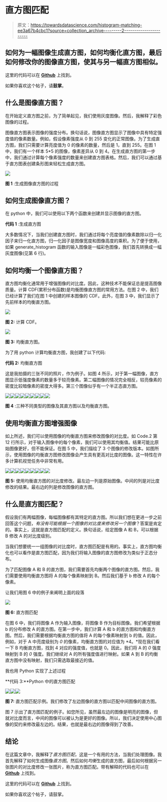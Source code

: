 # 直方图匹配

> 原文：<https://towardsdatascience.com/histogram-matching-ee3a67b4cbc1?source=collection_archive---------2----------------------->

## 如何为一幅图像生成直方图，如何均衡化直方图，最后如何修改你的图像直方图，使其与另一幅直方图相似。

这里的代码可以在 [**Github**](https://github.com/aliprf/CV-HistogramMatching) 上找到。

如果你喜欢这个帖子，请**鼓掌**。

## 什么是图像直方图？

在开始定义直方图之前，为了简单起见，我们使用灰度图像。然后，我解释了彩色图像的过程。

图像直方图表示图像的强度分布。换句话说，图像直方图显示了图像中具有特定强度值的像素数量。例如，假设像素强度从 0 到 255 变化的正常图像。为了生成直方图，我们只需要计算亮度值为 0 的像素的数量，然后是 1，直到 255。在图 1 中，我们有一个样本 5*5 的图像，像素差异从 0 到 4。在生成直方图的第一步中，我们通过计算每个像素强度的数量来创建直方图表格。然后，我们可以通过基于直方图表创建条形图来轻松生成直方图。

![](img/f6ef2f8d34cc9f88e4105f36c132f652.png)

**图 1** :生成图像直方图的过程

## 如何生成图像直方图？

在 python 中，我们可以使用以下两个函数来创建并显示图像的直方图。

**代码 1** :生成直方图

大多数情况下，当我们创建直方图时，我们通过将每个亮度值的像素数除以归一化因子来归一化直方图，归一化因子是图像宽度和图像高度的乘积。为了便于使用，如果 generate_histogram 函数的输入图像是一幅彩色图像，我们首先转换成一幅灰度图像(见第 6 行)。

## 如何均衡一个图像直方图？

直方图均衡化通常用于增强图像的对比度。因此，这种技术不能保证总是提高图像质量。计算 CDF(累积分布函数)是均衡图像直方图的常用方法。在图 2 中，我们已经计算了我们在图 1 中创建的样本图像的 CDF。此外，在图 3 中，我们显示了先前样本的均衡直方图。

![](img/df0b8227937a031b4fc89729f0090776.png)

**图 2:** 计算 CDF。

![](img/18469a69e9d93612d6bd606d5571fd24.png)

**图 3:** 均衡直方图。

为了用 python 计算均衡直方图，我创建了以下代码:

**代码 2:** 均衡直方图

这是我拍摄的三张不同的照片，作为例子。如图 4 所示，对于第一幅图像，直方图显示低强度像素的数量多于较亮像素。第二幅图像的情况完全相反，较亮像素的密度比较暗像素的密度大得多。第三个图像似乎有一个半正态直方图。

![](img/aa7dd0993db010a1b09cd2b4829fc97c.png)![](img/c19ddd7e4c539a49922e138787ba917f.png)![](img/d9fcefc165dc0f10b4d8792f20f8387b.png)![](img/342e8b99ecfafcf4f083f006c1469d56.png)![](img/c44ff07ed4a718e158365c5adff63ae0.png)![](img/e306a835b27bd47f0c41d35a5af3596d.png)![](img/a1ae5e5b72f70cffa221675df94ca0e0.png)![](img/6dc190cf75b7d388d1ed677217b7c7bb.png)![](img/4b15c4bf904a5adde184f48d0b531005.png)

**图 4** :三种不同类型的图像及其直方图以及均衡直方图。

## 使用均衡直方图增强图像

如上所述，我们可以使用图像的均衡直方图来修改图像的对比度。如 Code.2 第 12 行所示，对于输入图像中的每个像素，我们可以使用其均衡值。结果可能比原始图像更好，但不能保证。在图 5 中，我们描绘了 3 个图像的修改版本。如图所示，使用图像的均衡直方图修改图像会产生具有更高对比度的图像。这一特性在许多计算机视觉任务中非常有用。

![](img/2cff6d2680266cb9df4ba27411484637.png)![](img/42fb2cdb7cc92a2bfac29a821c328d25.png)![](img/c674fb7d8b77e7f7e9220d63e84ae257.png)![](img/5ad407f486871b22c2110620fa466816.png)![](img/f8950ff0611a63c58cf1e123c15c5099.png)![](img/9381bf434d4f41f2417ca28507600ecc.png)![](img/7cbe78f75fde9cb03a336f742447fa18.png)![](img/1056bf0da75ddea7b8c909a729d5f5cf.png)![](img/a31e895d8f8647724f2e318831dc816e.png)

**图 5:** 使用均衡直方图的对比度修改。最左边一列是原始图像。中间的列是对比度修改的结果。最右边的列是修改图像的直方图。

## 什么是直方图匹配？

假设我们有两幅图像，每幅图像都有其特定的直方图。所以我们想在更进一步之前回答这个问题，*有没有可能根据一个图像的对比度来修改另一个图像*？答案是肯定的。事实上，这就是直方图匹配的定义。换句话说，给定图像 A 和 B，可以根据 B 修改 A 的对比度级别。

当我们想要统一一组图像的对比度时，直方图匹配是有用的。事实上，直方图均衡化也可以看作是直方图匹配，因为我们将输入图像的直方图修改为类似于正态分布。

为了匹配图像 A 和 B 的直方图，我们需要首先均衡两个图像的直方图。然后，我们需要使用均衡直方图将 A 的每个像素映射到 B。然后我们基于 b 修改 A 的每个像素。

让我们用图 6 中的例子来阐明上面的段落

![](img/40f91276bb73f2faf2e0e0b73f4e1309.png)

**图 6:** 直方图匹配

在图 6 中，我们将图像 A 作为输入图像，将图像 B 作为目标图像。我们希望根据 b 的分布修改 A 的直方图。在第一步中，我们计算 A 和 b 的直方图和均衡直方图。然后，我们需要根据均衡直方图的值将 A 的每个像素映射到 b 的值。因此，例如，对于 A 中亮度级别为 *0* 的像素，均衡直方图的对应值为 *4。*现在我们看一下 B 均衡直方图，找到 4 对应的强度值，也就是 0。因此，我们将 A 的 *0* 强度映射到 B 的 *0* 强度。我们继续对 A 的所有强度值进行映射。如果 A 到 B 的均衡直方图中没有映射，我们只需选取最接近的值。

我也用 Python 实现了上述过程

**代码 3:**Python 中的直方图匹配

![](img/f010ed0dfacefeb7b5a530b7de966b3d.png)![](img/4076f7f29fa370632a9cdee893587c08.png)![](img/a28c600982b716e6d8e29538e61324e8.png)

**图 7:** 直方图匹配示例。我们修改了左边图像的直方图以匹配中间图像的直方图。

图 7 示出了直方图匹配的例子。如您所见，虽然最左边的图像是明亮的图像，但就对比度而言，中间的图像可以被认为是更好的图像。所以，我们决定使用中心图像的契约来修改最左边的。结果，也就是最右边的图像得到了改善。

## 结论

在这篇文章中，我解释了*直方图匹配*，这是一个有用的方法，当我们处理图像。我首先解释了如何生成图像*直方图*。然后如何*均衡*生成的直方图，最后如何根据另一张图片的对比度修改一张图片，称为直方图匹配。带有解释的代码也可以在 [**Github**](https://github.com/aliprf/CV-HistogramMatching) 上找到。

这里的代码可以在 [**Github**](https://github.com/aliprf/CV-HistogramMatching) 上找到。

如果你喜欢这个帖子，请鼓掌。